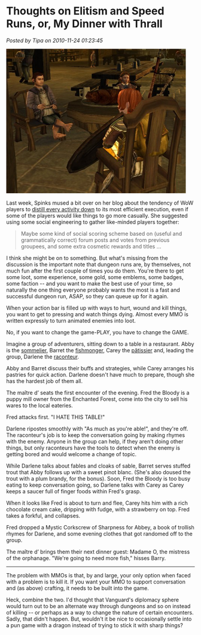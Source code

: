 # Thoughts on Elitism and Speed Runs, or, My Dinner with Thrall

*Posted by Tipa on 2010-11-24 01:23:45*

[![](../../../uploads/2010/11/lotroclient-2010-11-24-00-25-18-91-480x385.jpg "Waiting for a healer")](../../../uploads/2010/11/lotroclient-2010-11-24-00-25-18-91.jpg)

Last week, Spinks mused a bit over on her blog about the tendency of WoW players to [distill every activity down](http://spinksville.wordpress.com/2010/11/19/thought-of-the-day-on-elitism-and-speed-runs/) to its most efficient execution, even if some of the players would like things to go more casually. She suggested using some social engineering to gather like-minded players together:


> Maybe some kind of social scoring scheme based on (useful and grammatically correct) forum posts and votes from previous groupees, and some extra cosmetic rewards and titles …




I think she might be on to something. But what's missing from the discussion is the important note that dungeon runs are, by themselves, not much fun after the first couple of times you do them. You're there to get some loot, some experience, some gold, some emblems, some badges, some faction -- and you want to make the best use of your time, so naturally the one thing everyone probably wants the most is a fast and successful dungeon run, ASAP, so they can queue up for it again.

When your action bar is filled up with ways to hurt, wound and kill things, you want to get to pressing and watch things dying. Almost every MMO is written expressly to turn animated enemies into loot.

No, if you want to change the game-PLAY, you have to change the GAME.

Imagine a group of adventurers, sitting down to a table in a restaurant. Abby is the [sommelier](http://en.wikipedia.org/wiki/Sommelier), Barret the [fishmonger](http://en.wikipedia.org/wiki/Fishmonger), Carey the [pâtissier](http://en.wikipedia.org/wiki/Pastry_chef) and, leading the group, Darlene the [raconteur](http://www.merriam-webster.com/dictionary/raconteur). 

Abby and Barret discuss their buffs and strategies, while Carey arranges his pastries for quick action. Darlene doesn't have much to prepare, though she has the hardest job of them all.

The maître d’ seats the first encounter of the evening. Fred the Bloody is a puppy mill owner from the Enchanted Forest, come into the city to sell his wares to the local eateries.

Fred attacks first. "I HATE THIS TABLE!"

Darlene ripostes smoothly with "As much as you're able!", and they're off. The raconteur's job is to keep the conversation going by making rhymes with the enemy. Anyone in the group can help, if they aren't doing other things, but only raconteurs have the tools to detect when the enemy is getting bored and would welcome a change of topic.

While Darlene talks about fables and cloaks of sable, Barret serves stuffed trout that Abby follows up with a sweet pinot blanc. (She's also doused the trout with a plum brandy, for the bonus). Soon, Fred the Bloody is too busy eating to keep conversation going, so Darlene talks with Carey as Carey keeps a saucer full of finger foods within Fred's grasp.

When it looks like Fred is about to turn and flee, Carey hits him with a rich chocolate cream cake, dripping with fudge, with a strawberry on top. Fred takes a forkful, and collapses.

Fred dropped a Mystic Corkscrew of Sharpness for Abbey, a book of trollish rhymes for Darlene, and some evening clothes that got randomed off to the group.

The maître d’ brings them their next dinner guest: Madame O, the mistress of the orphanage. "We're going to need more fish," hisses Barry.

---

The problem with MMOs is that, by and large, your only option when faced with a problem is to kill it. If you want your MMO to support conversation and (as above) crafting, it needs to be built into the game.

Heck, combine the two. I'd thought that Vanguard's diplomacy sphere would turn out to be an alternate way through dungeons and so on instead of killing -- or perhaps as a way to change the nature of certain encounters. Sadly, that didn't happen. But, wouldn't it be nice to occasionally settle into a pun game with a dragon instead of trying to stick it with sharp things?

